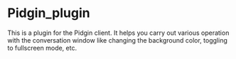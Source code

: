 Pidgin_plugin
=============

This is a plugin for the Pidgin client. 
It helps you carry out various operation with the conversation window like changing the background color, toggling to fullscreen mode, etc.


 


